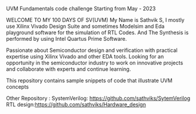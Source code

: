 UVM Fundamentals code challenge Starting from May - 2023

WELCOME TO MY 100 DAYS OF SV(UVM)
My Name is Sathvik S, I mostly use Xilinx Vivado Design Suite and sometimes Modelsim and Eda playground software for the simulation of RTL Codes. And The Synthesis is performed by using Intel Quartus Prime Software.

Passionate about Semiconductor design and verification with practical expertise using Xilinx Vivado and other EDA tools. Looking for an opportunity in the semiconductor industry to work on innovative projects and collaborate with experts and continue learning.

This repository contains sample snippets of code that illustrate UVM concepts

Other Repository :
SystemVerilog: https://github.com/sathviks/SytemVerilog
RTL design:https://github.com/sathviks/Hardware_design
